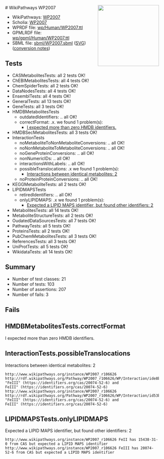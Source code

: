 <img style="float: right; width: 200px" src="../logo.png" />
# WikiPathways WP2007

* WikiPathways: [WP2007](https://identifiers.org/wikipathways:WP2007)
* Scholia: [WP2007](https://scholia.toolforge.org/wikipathways/WP2007)
* WPRDF file: [wp/Human/WP2007.ttl](../wp/Human/WP2007.ttl)
* GPMLRDF file: [wp/gpml/Human/WP2007.ttl](../wp/gpml/Human/WP2007.ttl)
* SBML file: [sbml/WP2007.sbml](../sbml/WP2007.sbml) ([SVG](../sbml/WP2007.svg)) ([conversion notes](../sbml/WP2007.txt))

## Tests
* CASMetabolitesTests: all 2 tests OK!
* ChEBIMetabolitesTests: all 4 tests OK!
* ChemSpiderTests: all 2 tests OK!
* DataNodesTests: all 4 tests OK!
* EnsemblTests: all 4 tests OK!
* GeneralTests: all 13 tests OK!
* GeneTests: all 3 tests OK!
* HMDBMetabolitesTests
    * outdatedIdentifiers: .. all OK!
    * correctFormat: .x. we found 1 problem(s):
        * [I expected more than zero HMDB identifiers.](#ad154c1e)
* HMDBSecMetabolitesTests: all 3 tests OK!
* InteractionTests
    * noMetaboliteToNonMetaboliteConversions: .. all OK!
    * noNonMetaboliteToMetaboliteConversions: .. all OK!
    * noGeneProteinConversions: .. all OK!
    * nonNumericIDs: .. all OK!
    * interactionsWithLabels: .. all OK!
    * possibleTranslocations: .x we found 1 problem(s):
        * [Interactions between identical metabolites: 2](#d59038c5)
    * noProteinProteinConversions: .. all OK!
* KEGGMetaboliteTests: all 2 tests OK!
* LIPIDMAPSTests
    * retiredIdentifiers: .. all OK!
    * onlyLIPIDMAPS: .x we found 1 problem(s):
        * [Expected a LIPID MAPS identifier, but found other identifiers: 2](#48cc60b9)
* MetabolitesTests: all 14 tests OK!
* MetaboliteStructureTests: all 2 tests OK!
* OudatedDataSourcesTests: all 7 tests OK!
* PathwayTests: all 5 tests OK!
* ProteinsTests: all 2 tests OK!
* PubChemMetabolitesTests: all 3 tests OK!
* ReferencesTests: all 3 tests OK!
* UniProtTests: all 5 tests OK!
* WikidataTests: all 14 tests OK!


## Summary

* Number of test classes: 21
* Number of tests: 103
* Number of assertions: 207
* Number of fails: 3

## Fails

<a name="ad154c1e" />

## HMDBMetabolitesTests.correctFormat

I expected more than zero HMDB identifiers.
<a name="d59038c5" />

## InteractionTests.possibleTranslocations

Interactions between identical metabolites: 2
```
http://www.wikipathways.org/instance/WP2007_r106626 http://rdf.wikipathways.org/Pathway/WP2007_r106626/WP/Interaction/ide8b9013c "FeIII" (https://identifiers.org/cas/20074-52-6) and 
FeIII" (https://identifiers.org/cas/20074-52-6)
http://www.wikipathways.org/instance/WP2007_r106626 http://rdf.wikipathways.org/Pathway/WP2007_r106626/WP/Interaction/id53b444ad "FeIII" (https://identifiers.org/cas/20074-52-6) and 
FeIII" (https://identifiers.org/cas/20074-52-6)
```

<a name="48cc60b9" />

## LIPIDMAPSTests.onlyLIPIDMAPS

Expected a LIPID MAPS identifier, but found other identifiers: 2
```
http://www.wikipathways.org/instance/WP2007_r106626 FeII has 15438-31-0 from CAS but expected a LIPID MAPS identifier
http://www.wikipathways.org/instance/WP2007_r106626 FeIII has 20074-52-6 from CAS but expected a LIPID MAPS identifier
```

